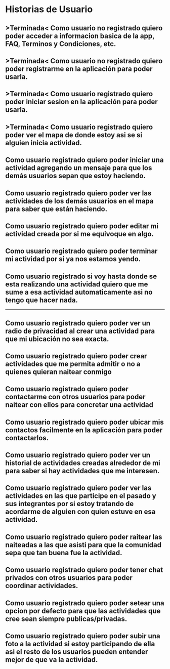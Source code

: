 # Historias de Usuario

## >Terminada< Como usuario no registrado quiero poder acceder a informacion basica de la app, FAQ, Terminos y Condiciones, etc.

## >Terminada< Como usuario no registrado quiero poder registrarme en la aplicación para poder usarla.

## >Terminada< Como usuario registrado quiero poder iniciar sesion en la aplicación para poder usarla.

## >Terminada< Como usuario registrado quiero poder ver el mapa de donde estoy asi se si alguien inicia actividad.

## Como usuario registrado quiero poder iniciar una actividad agregando un mensaje para que los demás usuarios sepan que estoy haciendo.

## Como usuario registrado quiero poder ver las actividades de los demás usuarios en el mapa para saber que están haciendo.

## Como usuario registrado quiero poder editar mi actividad creada por si me equivoque en algo.

## Como usuario registrado quiero poder terminar mi actividad por si ya nos estamos yendo.

## Como usuario registrado si voy hasta donde se esta realizando una actividad quiero que me sume a esa actividad automaticamente asi no tengo que hacer nada.


---
    
## Como usuario registrado quiero poder ver un radio de privacidad al crear una actividad para que mi ubicación no sea exacta.

## Como usuario registrado quiero poder crear actividades que me permita admitir o no a quienes quieran naitear conmigo

## Como usuario registrado quiero poder contactarme con otros usuarios para poder naitear con ellos para concretar una actividad

## Como usuario registrado quiero poder ubicar mis contactos facilmente en la aplicación para poder contactarlos.

## Como usuario registrado quiero poder ver un historial de actividades creadas alrededor de mi para saber si hay actividades que me interesen.

## Como usuario registrado quiero poder ver las actividades en las que participe en el pasado y sus integrantes por si estoy tratando de acordarme de alguien con quien estuve en esa actividad.

## Como usuario registrado quiero poder raitear las naiteadas a las que asisti para que la comunidad sepa que tan buena fue la actividad.

## Como usuario registrado quiero poder tener chat privados con otros usuarios para poder coordinar actividades.

## Como usuario registrado quiero poder setear una opcion por defecto para que las actividades que cree sean siempre publicas/privadas.

## Como usuario registrado quiero poder subir una foto a la actividad si estoy participando de ella asi el resto de los usuarios pueden entender mejor de que va la actividad.




